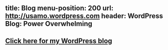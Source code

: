title: Blog
menu-position: 200
url: http://usamo.wordpress.com
header: WordPress Blog: Power Overwhelming
---

[<h2>Click here for my WordPress blog</h2>](http://usamo.wordpress.com)
